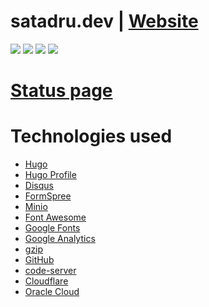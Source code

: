 # satadru.dev | [Website](https://satadru.dev)

![](https://github.com/satadru97/satadru.dev/actions/workflows/deploy.yaml/badge.svg)
![](https://up.satadru.dev/api/badge/1/status) 
![](https://up.satadru.dev/api/badge/1/uptime)
![](https://up.satadru.dev/api/badge/1/cert-exp)

# [Status page](https://up.satadru.dev/status/satadru-dev)

# Technologies used
- [Hugo](https://gohugo.io/)
- [Hugo Profile](https://github.com/gurusabarish/hugo-profile)
- [Disqus](https://disqus.com/)
- [FormSpree](https://formspree.io/)
- [Minio](https://min.io/)
- [Font Awesome](https://fontawesome.com/)
- [Google Fonts](https://fonts.google.com/)
- [Google Analytics](https://marketingplatform.google.com/about/analytics)
- [gzip](https://www.gzip.org/)
- [GitHub](https://github.com/)
- [code-server](https://github.com/coder/code-server)
- [Cloudflare](https://www.cloudflare.com/)
- [Oracle Cloud](https://www.oracle.com/in/cloud/)
